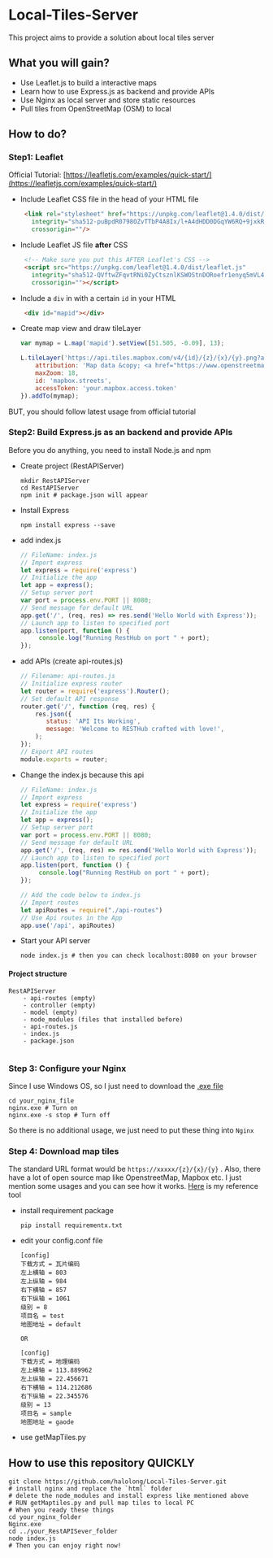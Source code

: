 # Local-Tiles-Server
This project aims to provide a solution about local tiles server



## What you will gain?

* Use Leaflet.js to build a interactive maps
* Learn how to use Express.js as backend and provide APIs
* Use Nginx  as local server and store static resources
* Pull tiles from OpenStreetMap (OSM) to local 



## How to do?

### Step1: Leaflet

Official Tutorial:   [https://leafletjs.com/examples/quick-start/](https://leafletjs.com/examples/quick-start/)

* Include Leaflet CSS file in the head of your HTML file

  ```html
   <link rel="stylesheet" href="https://unpkg.com/leaflet@1.4.0/dist/leaflet.css"
     integrity="sha512-puBpdR0798OZvTTbP4A8Ix/l+A4dHDD0DGqYW6RQ+9jxkRFclaxxQb/SJAWZfWAkuyeQUytO7+7N4QKrDh+drA=="
     crossorigin=""/>
  ```

* Include Leaflet JS file **after** CSS

  ```html
   <!-- Make sure you put this AFTER Leaflet's CSS -->
   <script src="https://unpkg.com/leaflet@1.4.0/dist/leaflet.js"
     integrity="sha512-QVftwZFqvtRNi0ZyCtsznlKSWOStnDORoefr1enyq5mVL4tmKB3S/EnC3rRJcxCPavG10IcrVGSmPh6Qw5lwrg=="
     crossorigin=""></script>
  ```

* Include a `div` in with a certain `id` in your HTML

  ```html
   <div id="mapid"></div>
  ```

* Create map view and draw tileLayer 

  ```javascript
  var mymap = L.map('mapid').setView([51.505, -0.09], 13);
  
  L.tileLayer('https://api.tiles.mapbox.com/v4/{id}/{z}/{x}/{y}.png?access_token={accessToken}', {
      attribution: 'Map data &copy; <a href="https://www.openstreetmap.org/">OpenStreetMap</a> contributors, <a href="https://creativecommons.org/licenses/by-sa/2.0/">CC-BY-SA</a>, Imagery © <a href="https://www.mapbox.com/">Mapbox</a>',
      maxZoom: 18,
      id: 'mapbox.streets',
      accessToken: 'your.mapbox.access.token'
  }).addTo(mymap);
  ```

BUT, you should follow latest usage from official tutorial 

### Step2: Build Express.js as an backend and provide APIs

Before you do anything, you need to install Node.js and npm

* Create project (RestAPIServer)

  ```shell
  mkdir RestAPIServer
  cd RestAPIServer
  npm init # package.json will appear
  ```

* Install Express

  ```shell
  npm install express --save 
  ```

* add index.js

  ```js
  // FileName: index.js
  // Import express
  let express = require('express')
  // Initialize the app
  let app = express();
  // Setup server port
  var port = process.env.PORT || 8080;
  // Send message for default URL
  app.get('/', (req, res) => res.send('Hello World with Express'));
  // Launch app to listen to specified port
  app.listen(port, function () {
       console.log("Running RestHub on port " + port);
  });
  ```

* add APIs (create api-routes.js)

  ```javascript
  // Filename: api-routes.js
  // Initialize express router
  let router = require('express').Router();
  // Set default API response
  router.get('/', function (req, res) {
      res.json({
         status: 'API Its Working',
         message: 'Welcome to RESTHub crafted with love!',
      );
  });
  // Export API routes
  module.exports = router;
  ```

* Change the index.js because this api

  ```javascript
  // FileName: index.js
  // Import express
  let express = require('express')
  // Initialize the app
  let app = express();
  // Setup server port
  var port = process.env.PORT || 8080;
  // Send message for default URL
  app.get('/', (req, res) => res.send('Hello World with Express'));
  // Launch app to listen to specified port
  app.listen(port, function () {
       console.log("Running RestHub on port " + port);
  });
  
  // Add the code below to index.js
  // Import routes
  let apiRoutes = require("./api-routes")
  // Use Api routes in the App
  app.use('/api', apiRoutes)
  ```

* Start your API server

  ```shell
  node index.js # then you can check localhost:8080 on your browser
  ```

#### Project structure

```
RestAPIServer
	- api-routes (empty)
	- controller (empty)
	- model (empty)
	- node_modules (files that installed before)
	- api-routes.js
	- index.js
	- package.json
	
```

### Step 3: Configure your Nginx

Since I use Windows OS, so I just need to download the [.exe file](http://nginx.org/en/docs/windows.html)

```shell
cd your_nginx_file
nginx.exe # Turn on
nginx.exe -s stop # Turn off
```

So there is no additional usage, we just need to put these thing into `Nginx`

### Step 4: Download map tiles

The standard URL format would be `https://xxxxx/{z}/{x}/{y}` . Also, there have a lot of open source map like OpenstreetMap, Mapbox etc. I just mention some usages and you can see how it works. [Here](https://github.com/brandonxiang/pyMap) is my reference tool 

* install requirement package 

  ```shell
  pip install requirementx.txt
  ```

* edit your config.conf file

  ```
  [config]
  下载方式 = 瓦片编码
  左上横轴 = 803
  左上纵轴 = 984
  右下横轴 = 857
  右下纵轴 = 1061
  级别 = 8
  项目名 = test
  地图地址 = default
  
  OR
  
  [config]
  下载方式 = 地理编码
  左上横轴 = 113.889962
  左上纵轴 = 22.456671
  右下横轴 = 114.212686
  右下纵轴 = 22.345576
  级别 = 13
  项目名 = sample
  地图地址 = gaode
  ```

* use getMapTiles.py

## How to use this repository QUICKLY

```shell
git clone https://github.com/halolong/Local-Tiles-Server.git
# install nginx and replace the `html` folder
# delete the node_modules and install express like mentioned above
# RUN getMaptiles.py and pull map tiles to local PC
# When you ready these things
cd your_nginx_folder
Nginx.exe
cd ../your_RestAPISever_folder
node index.js
# Then you can enjoy right now!
```



>>>>
